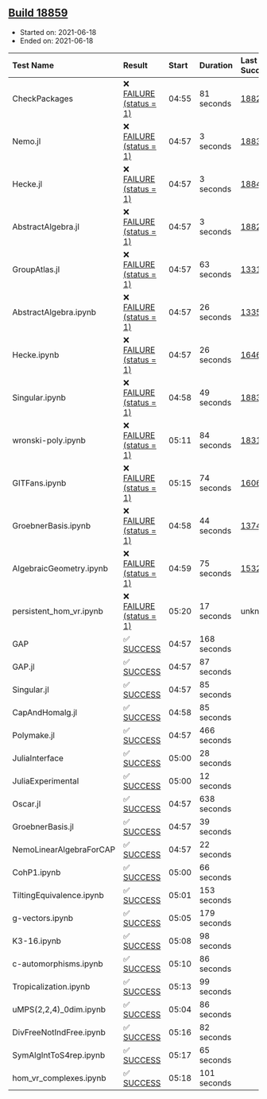 ## [Build 18859](https://oscarci.mathematik.uni-kl.de/job/oscar/18859/)

* Started on: 2021-06-18
* Ended on: 2021-06-18

| Test Name    | Result | Start | Duration | Last Success | First Failure |
|:-------------|:-------|:------|:---------|:-------------|:--------------|
| CheckPackages | ❌ [FAILURE (status = 1)](https://oscarci.mathematik.uni-kl.de/job/oscar/18859/artifact/logs/build-18859/CheckPackages.log) | 04:55 | 81 seconds | [18822](https://oscarci.mathematik.uni-kl.de/job/oscar/18822/) | [18823](https://oscarci.mathematik.uni-kl.de/job/oscar/18823/) |
| Nemo.jl | ❌ [FAILURE (status = 1)](https://oscarci.mathematik.uni-kl.de/job/oscar/18859/artifact/logs/build-18859/Nemo.jl.log) | 04:57 | 3 seconds | [18835](https://oscarci.mathematik.uni-kl.de/job/oscar/18835/) | [18836](https://oscarci.mathematik.uni-kl.de/job/oscar/18836/) |
| Hecke.jl | ❌ [FAILURE (status = 1)](https://oscarci.mathematik.uni-kl.de/job/oscar/18859/artifact/logs/build-18859/Hecke.jl.log) | 04:57 | 3 seconds | [18841](https://oscarci.mathematik.uni-kl.de/job/oscar/18841/) | [18842](https://oscarci.mathematik.uni-kl.de/job/oscar/18842/) |
| AbstractAlgebra.jl | ❌ [FAILURE (status = 1)](https://oscarci.mathematik.uni-kl.de/job/oscar/18859/artifact/logs/build-18859/AbstractAlgebra.jl.log) | 04:57 | 3 seconds | [18822](https://oscarci.mathematik.uni-kl.de/job/oscar/18822/) | [18823](https://oscarci.mathematik.uni-kl.de/job/oscar/18823/) |
| GroupAtlas.jl | ❌ [FAILURE (status = 1)](https://oscarci.mathematik.uni-kl.de/job/oscar/18859/artifact/logs/build-18859/GroupAtlas.jl.log) | 04:57 | 63 seconds | [13311](https://oscarci.mathematik.uni-kl.de/job/oscar/13311/) | [13312](https://oscarci.mathematik.uni-kl.de/job/oscar/13312/) |
| AbstractAlgebra.ipynb | ❌ [FAILURE (status = 1)](https://oscarci.mathematik.uni-kl.de/job/oscar/18859/artifact/logs/build-18859/AbstractAlgebra.ipynb.log) | 04:57 | 26 seconds | [13355](https://oscarci.mathematik.uni-kl.de/job/oscar/13355/) | [13356](https://oscarci.mathematik.uni-kl.de/job/oscar/13356/) |
| Hecke.ipynb | ❌ [FAILURE (status = 1)](https://oscarci.mathematik.uni-kl.de/job/oscar/18859/artifact/logs/build-18859/Hecke.ipynb.log) | 04:57 | 26 seconds | [16463](https://oscarci.mathematik.uni-kl.de/job/oscar/16463/) | [16464](https://oscarci.mathematik.uni-kl.de/job/oscar/16464/) |
| Singular.ipynb | ❌ [FAILURE (status = 1)](https://oscarci.mathematik.uni-kl.de/job/oscar/18859/artifact/logs/build-18859/Singular.ipynb.log) | 04:58 | 49 seconds | [18835](https://oscarci.mathematik.uni-kl.de/job/oscar/18835/) | [18836](https://oscarci.mathematik.uni-kl.de/job/oscar/18836/) |
| wronski-poly.ipynb | ❌ [FAILURE (status = 1)](https://oscarci.mathematik.uni-kl.de/job/oscar/18859/artifact/logs/build-18859/wronski-poly.ipynb.log) | 05:11 | 84 seconds | [18314](https://oscarci.mathematik.uni-kl.de/job/oscar/18314/) | [18315](https://oscarci.mathematik.uni-kl.de/job/oscar/18315/) |
| GITFans.ipynb | ❌ [FAILURE (status = 1)](https://oscarci.mathematik.uni-kl.de/job/oscar/18859/artifact/logs/build-18859/GITFans.ipynb.log) | 05:15 | 74 seconds | [16068](https://oscarci.mathematik.uni-kl.de/job/oscar/16068/) | [16069](https://oscarci.mathematik.uni-kl.de/job/oscar/16069/) |
| GroebnerBasis.ipynb | ❌ [FAILURE (status = 1)](https://oscarci.mathematik.uni-kl.de/job/oscar/18859/artifact/logs/build-18859/GroebnerBasis.ipynb.log) | 04:58 | 44 seconds | [13748](https://oscarci.mathematik.uni-kl.de/job/oscar/13748/) | [13749](https://oscarci.mathematik.uni-kl.de/job/oscar/13749/) |
| AlgebraicGeometry.ipynb | ❌ [FAILURE (status = 1)](https://oscarci.mathematik.uni-kl.de/job/oscar/18859/artifact/logs/build-18859/AlgebraicGeometry.ipynb.log) | 04:59 | 75 seconds | [15322](https://oscarci.mathematik.uni-kl.de/job/oscar/15322/) | [15323](https://oscarci.mathematik.uni-kl.de/job/oscar/15323/) |
| persistent_hom_vr.ipynb | ❌ [FAILURE (status = 1)](https://oscarci.mathematik.uni-kl.de/job/oscar/18859/artifact/logs/build-18859/persistent_hom_vr.ipynb.log) | 05:20 | 17 seconds | unknown | unknown |
| GAP | ✅ [SUCCESS](https://oscarci.mathematik.uni-kl.de/job/oscar/18859/artifact/logs/build-18859/GAP.log) | 04:57 | 168 seconds |  |  |
| GAP.jl | ✅ [SUCCESS](https://oscarci.mathematik.uni-kl.de/job/oscar/18859/artifact/logs/build-18859/GAP.jl.log) | 04:57 | 87 seconds |  |  |
| Singular.jl | ✅ [SUCCESS](https://oscarci.mathematik.uni-kl.de/job/oscar/18859/artifact/logs/build-18859/Singular.jl.log) | 04:57 | 85 seconds |  |  |
| CapAndHomalg.jl | ✅ [SUCCESS](https://oscarci.mathematik.uni-kl.de/job/oscar/18859/artifact/logs/build-18859/CapAndHomalg.jl.log) | 04:58 | 85 seconds |  |  |
| Polymake.jl | ✅ [SUCCESS](https://oscarci.mathematik.uni-kl.de/job/oscar/18859/artifact/logs/build-18859/Polymake.jl.log) | 04:57 | 466 seconds |  |  |
| JuliaInterface | ✅ [SUCCESS](https://oscarci.mathematik.uni-kl.de/job/oscar/18859/artifact/logs/build-18859/JuliaInterface.log) | 05:00 | 28 seconds |  |  |
| JuliaExperimental | ✅ [SUCCESS](https://oscarci.mathematik.uni-kl.de/job/oscar/18859/artifact/logs/build-18859/JuliaExperimental.log) | 05:00 | 12 seconds |  |  |
| Oscar.jl | ✅ [SUCCESS](https://oscarci.mathematik.uni-kl.de/job/oscar/18859/artifact/logs/build-18859/Oscar.jl.log) | 04:57 | 638 seconds |  |  |
| GroebnerBasis.jl | ✅ [SUCCESS](https://oscarci.mathematik.uni-kl.de/job/oscar/18859/artifact/logs/build-18859/GroebnerBasis.jl.log) | 04:57 | 39 seconds |  |  |
| NemoLinearAlgebraForCAP | ✅ [SUCCESS](https://oscarci.mathematik.uni-kl.de/job/oscar/18859/artifact/logs/build-18859/NemoLinearAlgebraForCAP.log) | 04:57 | 22 seconds |  |  |
| CohP1.ipynb | ✅ [SUCCESS](https://oscarci.mathematik.uni-kl.de/job/oscar/18859/artifact/logs/build-18859/CohP1.ipynb.log) | 05:00 | 66 seconds |  |  |
| TiltingEquivalence.ipynb | ✅ [SUCCESS](https://oscarci.mathematik.uni-kl.de/job/oscar/18859/artifact/logs/build-18859/TiltingEquivalence.ipynb.log) | 05:01 | 153 seconds |  |  |
| g-vectors.ipynb | ✅ [SUCCESS](https://oscarci.mathematik.uni-kl.de/job/oscar/18859/artifact/logs/build-18859/g-vectors.ipynb.log) | 05:05 | 179 seconds |  |  |
| K3-16.ipynb | ✅ [SUCCESS](https://oscarci.mathematik.uni-kl.de/job/oscar/18859/artifact/logs/build-18859/K3-16.ipynb.log) | 05:08 | 98 seconds |  |  |
| c-automorphisms.ipynb | ✅ [SUCCESS](https://oscarci.mathematik.uni-kl.de/job/oscar/18859/artifact/logs/build-18859/c-automorphisms.ipynb.log) | 05:10 | 86 seconds |  |  |
| Tropicalization.ipynb | ✅ [SUCCESS](https://oscarci.mathematik.uni-kl.de/job/oscar/18859/artifact/logs/build-18859/Tropicalization.ipynb.log) | 05:13 | 99 seconds |  |  |
| uMPS(2,2,4)_0dim.ipynb | ✅ [SUCCESS](https://oscarci.mathematik.uni-kl.de/job/oscar/18859/artifact/logs/build-18859/uMPS-2-2-4-_0dim.ipynb.log) | 05:04 | 86 seconds |  |  |
| DivFreeNotIndFree.ipynb | ✅ [SUCCESS](https://oscarci.mathematik.uni-kl.de/job/oscar/18859/artifact/logs/build-18859/DivFreeNotIndFree.ipynb.log) | 05:16 | 82 seconds |  |  |
| SymAlgIntToS4rep.ipynb | ✅ [SUCCESS](https://oscarci.mathematik.uni-kl.de/job/oscar/18859/artifact/logs/build-18859/SymAlgIntToS4rep.ipynb.log) | 05:17 | 65 seconds |  |  |
| hom_vr_complexes.ipynb | ✅ [SUCCESS](https://oscarci.mathematik.uni-kl.de/job/oscar/18859/artifact/logs/build-18859/hom_vr_complexes.ipynb.log) | 05:18 | 101 seconds |  |  |
